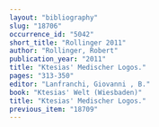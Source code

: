 ```yaml
---
layout: "bibliography"
slug: "18706"
occurrence_id: "5042"
short_title: "Rollinger 2011"
author: "Rollinger, Robert"
publication_year: "2011"
title: "Ktesias' Medischer Logos."
pages: "313-350"
editor: "Lanfranchi, Giovanni , B."
book: "Ktesias' Welt (Wiesbaden)"
title: "Ktesias' Medischer Logos."
previous_item: "18709"
---
```

